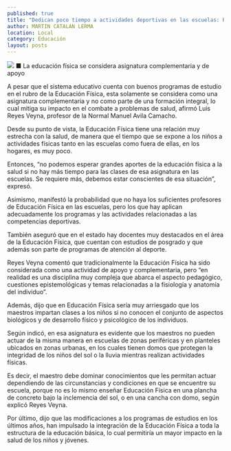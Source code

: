 ```yaml
---
published: true
title: "Dedican poco tiempo a actividades deportivas en las escuelas: Reyes"
author: MARTIN CATALAN LERMA
location: Local
category: Educación
layout: posts
---
```


![](http://i.imgur.com/4YLNX2nm.jpg)
■ La educación física se considera asignatura complementaria y de apoyo

A pesar que el sistema educativo cuenta con buenos programas de estudio en el rubro de la Educación Física, esta solamente se considera como una asignatura complementaria y no como parte de una formación integral, lo cual mitiga su impacto en el combate a problemas de salud, afirmó Luis Reyes Veyna, profesor de la Normal Manuel Avila Camacho.

Desde su punto de vista, la Educación Física tiene una relación muy estrecha con la salud, de manera que el tiempo que se expone a los niños a actividades físicas tanto en las escuelas como fuera de ellas, en los hogares, es muy poco.

Entonces, “no podemos esperar grandes aportes de la educación física a la salud si no hay más tiempo para las clases de esa asignatura en las escuelas. Se requiere más, debemos estar conscientes de esa situación”, expresó.

Asimismo, manifestó la probabilidad que no haya los suficientes profesores de Educación Física en las escuelas, pero los que hay aplican adecuadamente los programas y las actividades relacionadas a las competencias deportivas.

También aseguró que en el estado hay docentes muy destacados en el área de la Educación Física, que cuentan con estudios de posgrado y que además son parte de programas de atención al deporte.

Reyes Veyna comentó que tradicionalmente la Educación Física ha sido considerada como una actividad de apoyo y complementaria, pero “en realidad es una disciplina muy compleja que abarca el aspecto pedagógico, cuestiones epistemológicas y temas relacionadas a la fisiología y anatomía del individuo”.

Además, dijo que en Educación Física sería muy arriesgado que los maestros impartan clases a los niños si no conocen el conjunto de aspectos biológicos y de desarrollo físico y psicológico de los individuos.

Según indicó, en esa asignatura es evidente que los maestros no pueden actuar de la misma manera en escuelas de zonas periféricas y en planteles ubicados en zonas urbanas, en los cuales tienen domos que protegen la integridad de los niños del sol o la lluvia mientras realizan actividades físicas.

Es decir, el maestro debe dominar conocimientos que les permitan actuar dependiendo de las circunstancias y condiciones en que se encuentre su escuela, porque no es lo mismo enseñar Educación Física en una plancha de concreto bajo la inclemencia del sol, o en una cancha con domo, según explicó Reyes Veyna.

Por último, dijo que las modificaciones a los programas de estudios en los últimos años, han impulsado la integración de la Educación Física a toda la estructura de la educación básica, lo cual permitiría un mayor impacto en la salud de los niños y jóvenes.

